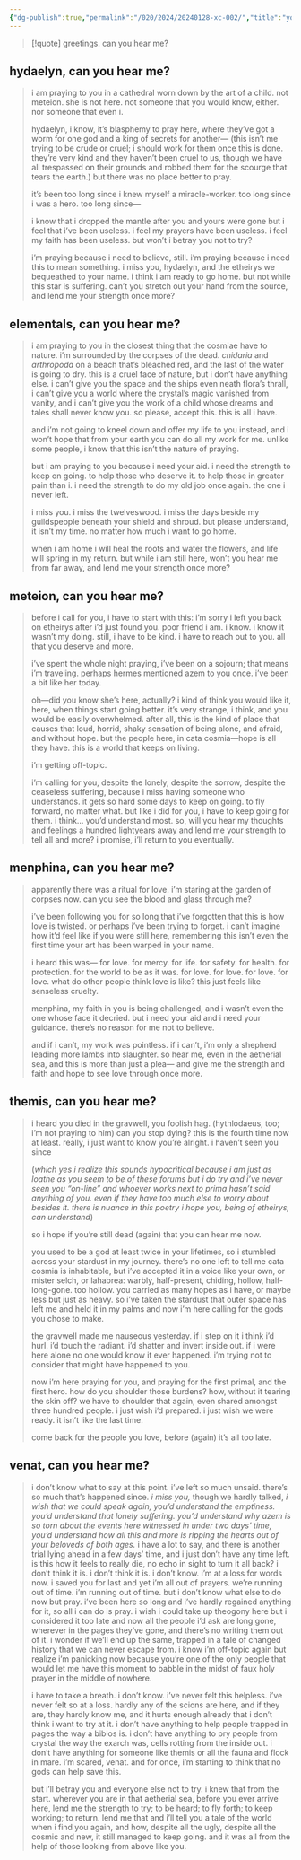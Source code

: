 ```yaml
---
{"dg-publish":true,"permalink":"/020/2024/20240128-xc-002/","title":"you, who was my first encounter;","noteIcon":"1","created":"2024-09-26T13:45:04.492-07:00","updated":"2024-09-26T18:46:10.518-07:00"}
---
```


> [!quote] greetings. can you hear me?

## hydaelyn, can you hear me?
> 	i am praying to you in a cathedral worn down by the art of a child.
> 	not meteion. she is not here. not someone that you would know, either.
> 	nor someone that even i.
>
> 	hydaelyn, i know, it’s blasphemy to pray here,
> 	where they’ve got a worm for one god and a king of secrets for another—
> 		(this isn’t me trying to be crude or cruel; i should work for them once this is done. they’re very kind and they haven’t been cruel to us, though we have all trespassed on their grounds and robbed them for the scourge that tears the earth.)
> 	but there was no place better to pray.
>
> 	it’s been too long since i knew myself a miracle-worker.
> 	too long since i was a hero.
> 	too long since—
>
>	i know that i dropped the mantle after you and yours were gone
>	but i feel that i’ve been useless.
>	i feel my prayers have been useless.
>	i feel my faith has been useless.
>		but won’t i betray you not to try?
>
>	i’m praying because i need to believe, still.
>	i’m praying because i need this to mean something.
>	i miss you, hydaelyn, and the etheirys we bequeathed to your name.
>	i think i am ready to go home. but not while this star is suffering.
>		can’t you stretch out your hand from the source,
>		and lend me your strength once more?

## elementals, can you hear me?
> 	i am praying to you in the closest thing that the cosmiae have to nature.
> 	i’m surrounded by the corpses of the dead.
> 		*cnidaria* and *arthropoda* on a beach that’s bleached red,
> 		and the last of the water is going to dry.
> 	this is a cruel face of nature, but i don’t have anything else.
> 		i can’t give you the space and the ships even neath flora’s thrall,
> 		i can’t give you a world where the crystal’s magic vanished from vanity,
> 		and i can’t give you the work of a child whose dreams and tales shall never know you.
> 	so please, accept this. this is all i have.
>
> 	and i’m not going to kneel down and offer my life to you instead,
> 	and i won’t hope that from your earth you can do all my work for me.
> 		unlike some people, i know that this isn’t the nature of praying.
>
> 	but i am praying to you because i need your aid.
> 	i need the strength
> 		to keep on going.
> 		to help those who deserve it.
> 		to help those in greater pain than i.
> 	i need the strength to do my old job once again. the one i never left.
>
> 	i miss you. i miss the twelveswood.
> 	i miss the days beside my guildspeople beneath your shield and shroud.
> 	but please understand, it isn’t my time. no matter how much i want to go home.
>
>	when i am home i will heal the roots and water the flowers,
>	and life will spring in my return.
>		but while i am still here, won’t you hear me from far away,
>		and lend me your strength once more?

## meteion, can you hear me?
> 	before i call for you, i have to start with this: i’m sorry
> 	i left you back on etheirys after i’d just found you.
> 	poor friend i am. i know. i know it wasn’t my doing. still,
> 	i have to be kind. i have to reach out to you.
> 	all that you deserve and more.
>
> 	i’ve spent the whole night praying,
> 	i’ve been on a sojourn; that means i’m traveling.
> 	perhaps hermes mentioned azem to you once.
> 	i’ve been a bit like her today.
>
> 	oh—did you know she’s here, actually?
> 	i kind of think you would like it, here, when things start going better.
> 	it’s very strange, i think, and you would be easily overwhelmed.
> 		after all, this is the kind of place that causes that loud, horrid, shaky sensation
> 		of being alone, and afraid, and without hope.
> 			but the people here, in cata cosmia—hope is all they have.
> 			this is a world that keeps on living.
>
>	i’m getting off-topic.
>
>	i’m calling for you,
>		despite the lonely,
>		despite the sorrow,
>		despite the ceaseless suffering,
>	because i miss having someone who understands.
>	it gets so hard some days to keep on going. to fly forward, no matter what.
>	but like i did for you, i have to keep going for them. i think… you’d understand most.
>		so, will you hear my thoughts and feelings a hundred lightyears away
>		and lend me your strength to tell all and more?
>			i promise, i’ll return to you eventually.

## menphina, can you hear me?
> 	apparently there was a ritual for love.
> 		i’m staring at the garden of corpses now.
> 		can you see the blood and glass through me?
>
> 	i’ve been following you for so long that
> 	i’ve forgotten that this is how love is twisted.
> 	or perhaps i’ve been trying to forget.
> 	i can’t imagine how it’d feel like if you were still here, remembering
> 	this isn’t even the first time your art has been warped in your name.
>
> 	i heard this was—
> 		for love.
> 		for mercy.
> 		for life.
> 		for safety.
> 		for health.
> 		for protection.
> 		for the world to be as it was.
> 		for love. for love. for love. for love.
> 	what do other people think love is like?
> 	this just feels like senseless cruelty.
>
> 	menphina, my faith in you is being challenged,
> 	and i wasn’t even the one whose face it decried.
> 	but i need your aid and i need your guidance.
> 	there’s no reason for me not to believe.
>
> 	and if i can’t, my work was pointless.
> 	if i can’t, i’m only a shepherd leading more lambs into slaughter.
> 	so hear me, even in the aetherial sea, and this is more than just a plea—
> 		and give me the strength and faith and hope to see love through once more.

## themis, can you hear me?
> 	i heard you died in the gravwell, you foolish hag.
> 	(hythlodaeus, too; i’m not praying to him)
> 	can you stop dying? this is the fourth time now at least.
> 	really, i just want to know you’re alright. i haven’t seen you since
>
> 	(*which yes i realize this sounds hypocritical because i am just as loathe as you seem to be of these forums but i do try and i’ve never seen you “on-line” and whoever works next to prima hasn’t said anything of you. even if they have too much else to worry about besides it. there is nuance in this poetry i hope you, being of etheirys, can understand*)
>
> 	so i hope if you’re still dead (again) that you can hear me now.
>
>	you used to be a god at least twice in your lifetimes,
>	so i stumbled across your stardust in my journey.
>	there’s no one left to tell me cata cosmia is inhabitable,
>	but i’ve accepted it in a voice like your own, or mister selch, or lahabrea:
>		warbly, half-present, chiding, hollow, half-long-gone. too hollow.
>	you carried as many hopes as i have, or maybe less but just as heavy.
>	so i’ve taken the stardust that outer space has left me and held it in my palms
>	and now i’m here calling for the gods you chose to make.
>
>	the gravwell made me nauseous yesterday.
>	if i step on it i think
>		i’d hurl.
>		i’d touch the radiant.
>		i’d shatter and invert inside out.
>		if i were here alone no one would know it ever happened.
>		i’m trying not to consider that might have happened to you.
>
>	now i’m here praying for you, and praying for the first primal, and the first hero.
>	how do you shoulder those burdens? how, without it tearing the skin off?
>	we have to shoulder that again, even shared amongst three hundred people.
>	i just wish i’d prepared. i just wish we were ready. it isn’t like the last time.
>
>	come back for the people you love, before (again) it’s all too late.

## venat, can you hear me?
> 	i don’t know what to say at this point. i’ve left so much unsaid. there’s so much that’s happened since. *i miss you,* though we hardly talked, *i wish that we could speak again, you’d understand the emptiness. you’d understand that lonely suffering. you’d understand why azem is so torn about the events here witnessed in under two days’ time, you’d understand how all this and more is ripping the hearts out of your beloveds of both ages.* i have a lot to say, and there is another trial lying ahead in a few days’ time, and i just don’t have any time left. is this how it feels to really die, no echo in sight to turn it all back? i don’t think it is. i don’t think it is. i don’t know. i’m at a loss for words now. i saved you for last and yet i’m all out of prayers. we’re running out of time. i’m running out of time. but i don’t know what else to do now but pray. i’ve been here so long and i’ve hardly regained anything for it, so all i can do is pray. i wish i could take up theogony here but i considered it too late and now all the people i’d ask are long gone, wherever in the pages they’ve gone, and there’s no writing them out of it. i wonder if we’ll end up the same, trapped in a tale of changed history that we can never escape from. i know i’m off-topic again but realize i’m panicking now because you’re one of the only people that would let me have this moment to babble in the midst of faux holy prayer in the middle of nowhere.
>
> 	i have to take a breath.
> 	i don’t know. i’ve never felt this helpless. i’ve never felt so at a loss. hardly any of the scions are here, and if they are, they hardly know me, and it hurts enough already that i don’t think i want to try at it. i don’t have anything to help people trapped in pages the way a biblos is. i don’t have anything to pry people from crystal the way the exarch was, cells rotting from the inside out. i don’t have anything for someone like themis or all the fauna and flock in mare. i’m scared, venat. and for once, i’m starting to think that no gods can help save this.
>
> 	but i’ll betray you and everyone else not to try. i knew that from the start.
> 	wherever you are in that aetherial sea, before you ever arrive here,
> 	lend me the strength to try; to be heard; to fly forth; to keep working; to return.
> 	lend me that and i’ll tell you a tale of the world when i find you again, and how, despite all the ugly, despite all the cosmic and new, it still managed to keep going. and it was all from the help of those looking from above like you.